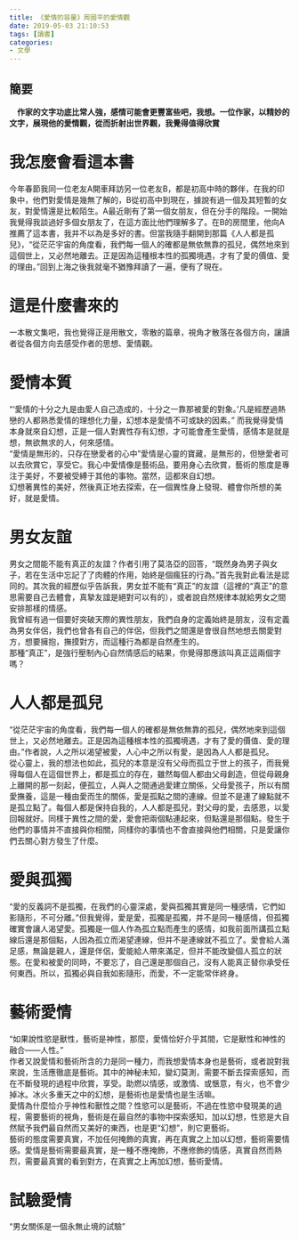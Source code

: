 ```yaml
---
title: 《愛情的容量》周國平的愛情觀
date: 2019-05-03 21:10:53
tags: [讀書]
categories:
- 文學
---
```

 ## 簡要
　**作家的文字功底比常人強，感情可能會更豐富些吧，我想。一位作家，以精妙的文字，展現他的愛情觀，從而折射出世界觀，我覺得值得欣賞**
  <!--more-->
# 我怎麼會看這本書
今年春節我同一位老友A開車拜訪另一位老友B，都是初高中時的夥伴，在我的印象中，他們對愛情是幾無了解的，B從初高中到現在，據說有過一個及其短暫的女友，對愛情還是比較陌生。A最近剛有了第一個女朋友，但在分手的階段。一開始我覺得我談過好多個女朋友了，在這方面比他們理解多了。在B的房間里，他向A推薦了這本書，我并不以為是多好的書。但當我隨手翻開到那篇《人人都是孤兒》，“從茫茫宇宙的角度看，我們每一個人的確都是無依無靠的孤兒，偶然地來到這個世上，又必然地離去。正是因為這種根本性的孤獨境遇，才有了愛的價值、愛的理由。”回到上海之後我就毫不猶豫拜讀了一遍，便有了現在。

# 這是什麼書來的
一本散文集吧，我也覺得正是用散文，零散的篇章，視角才散落在各個方向，讓讀者從各個方向去感受作者的思想、愛情觀。

# 愛情本質

“‘愛情的十分之九是由愛人自己造成的，十分之一靠那被愛的對象。’凡是經歷過熱戀的人都熟悉愛情的理想化力量，幻想本是愛情不可或缺的因素。”	而我覺得愛情本身就來自幻想，正是一個人對異性存有幻想，才可能會產生愛情，感情本是就是想，無欲無求的人，何來感情。  
“愛情是無形的，只存在戀愛者的心中”愛情是心靈的寶藏，是無形的，但戀愛者可以去欣賞它，享受它。我心中愛情像是藝術品，要用身心去欣賞，藝術的態度是專注于美好，不要被受縛于其他的事物。當然，這都來自幻想。    
幻想著異性的美好，然後真正地去探索，在一個異性身上發現、體會你所想的美好，就是愛情。

# 男女友誼
男女之間能不能有真正的友誼？作者引用了莫洛亞的回答，“既然身為男子與女子，若在生活中忘記了了肉體的作用，始終是個瘋狂的行為。”首先我對此看法是認同的。其次我的經歷似乎告訴我，男女並不能有“真正”的友誼（這裡的“真正”的意思需要自己去體會，真摯友誼是絕對可以有的），或者說自然規律本就給男女之間安排那樣的情感。    
我曾經有過一個要好突破天際的異性朋友，我們自身的定義始終是朋友，沒有定義為男女伴侶，我們也曾各有自己的伴侶，但我們之間還是會很自然地想去關愛對方，想要擁抱，撫摸對方，而這種行為都是自然產生的。    
那種“真正”，是強行壓制內心自然情感后的結果，你覺得那應該叫真正這兩個字嗎？

# 人人都是孤兒
“從茫茫宇宙的角度看，我們每一個人的確都是無依無靠的孤兒，偶然地來到這個世上，又必然地離去。正是因為這種根本性的孤獨境遇，才有了愛的價值、愛的理由。”作者說，人之所以渴望被愛，人心中之所以有愛，是因為人人都是孤兒。     
從心靈上，我的想法也如此，孤兒的本意是沒有父母而孤立于世上的孩子，而我覺得每個人在這個世界上，都是孤立的存在，雖然每個人都由父母創造，但從母親身上離開的那一刻起，便孤立，人與人之間通過愛建立關係，父母愛孩子，所以有關愛撫養，這是一種由愛而生的關係，愛是孤點之間的連線。但並不是連了線點就不是孤立點了。每個人都是保持自我的，人人都是孤兒，對父母的愛，去感恩，以愛回報就好。同樣于異性之間的愛，愛會把兩個點連起來，但點還是那個點。發生于他們的事情并不直接與你相關，同樣你的事情也不會直接與他們相關，只是愛讓你們去關心對方發生了什麼。

# 愛與孤獨
“愛的反義詞不是孤獨，在我們的心靈深處，愛與孤獨其實是同一種感情，它們如影隨形，不可分離。”但我覺得，愛是愛，孤獨是孤獨，并不是同一種感情，但孤獨確實會讓人渴望愛。孤獨是一個人作為孤立點而產生的感情，如我前面所講孤立點線后還是那個點，人因為孤立而渴望連線，但并不是連線就不孤立了。愛會給人滿足感，無論是親人，還是伴侶，愛能給人帶來滿足，但并不能改變個人孤立的狀態。在愛和被愛的同時，不要忘了，自己還是那個自己，沒有人能真正替你承受任何東西。所以，孤獨必與自我如影隨形，而愛，不一定能常伴終身。

# 藝術愛情
“如果說性慾是獸性，藝術是神性，那麼，愛情恰好介乎其間，它是獸性和神性的融合——人性。”    
作者又說愛情和藝術所含的力是同一種力，而我想愛情本身也是藝術，或者說對我來說，生活應徹底是藝術。其中的神秘未知，變幻莫測，需要不斷去探索感知，而在不斷發現的過程中欣賞，享受。助燃以情感，或激情、或愜意，有火，也不會少掉冰。冰火多重天之中的幻想，是藝術也是愛情也是生活嘛。   
愛情為什麼恰介乎神性和獸性之間？性慾可以是藝術，不過在性慾中發現美的過程，需要藝術的視角，藝術是在最自然的事物中探索感知，加以幻想，性慾是大自然賦予我們最自然而又美好的東西，也是更“幻想”，則它更藝術。   
藝術的態度需要真實，不加任何掩飾的真實，再在真實之上加以幻想，藝術需要情感。愛情是藝術需要最真實，是一種不應掩飾，不應修飾的情感，真實自然而熱烈，需要最真實的看到對方，在真實之上再加幻想，藝術愛情。

# 試驗愛情
“男女關係是一個永無止境的試驗”   
